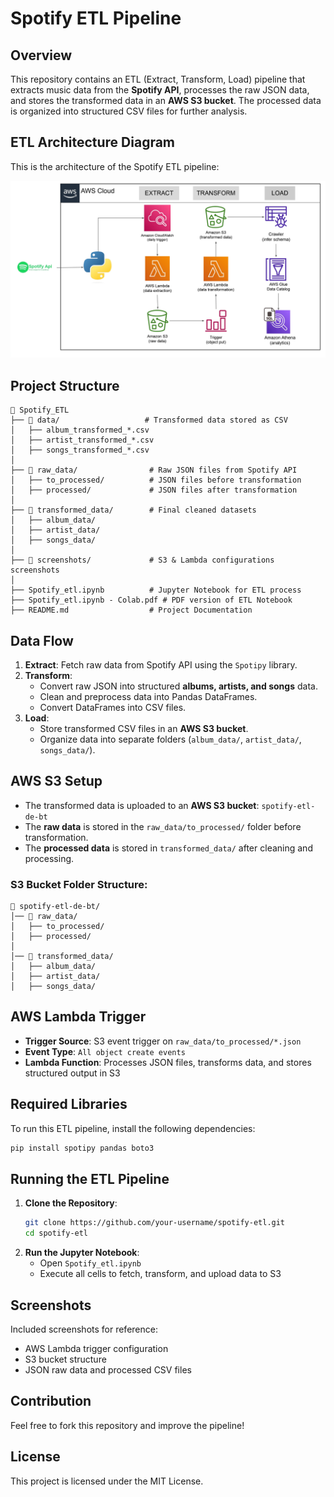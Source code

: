 # Spotify ETL Pipeline

## Overview
This repository contains an ETL (Extract, Transform, Load) pipeline that extracts music data from the **Spotify API**, processes the raw JSON data, and stores the transformed data in an **AWS S3 bucket**. The processed data is organized into structured CSV files for further analysis.

## ETL Architecture Diagram
This is the architecture of the Spotify ETL pipeline:

![ETL Architecture](image.png)

## Project Structure
```
📂 Spotify_ETL
├── 📂 data/                   # Transformed data stored as CSV
│   ├── album_transformed_*.csv
│   ├── artist_transformed_*.csv
│   ├── songs_transformed_*.csv
│
├── 📂 raw_data/                # Raw JSON files from Spotify API
│   ├── to_processed/          # JSON files before transformation
│   ├── processed/             # JSON files after transformation
│
├── 📂 transformed_data/        # Final cleaned datasets
│   ├── album_data/
│   ├── artist_data/
│   ├── songs_data/
│
├── 📂 screenshots/             # S3 & Lambda configurations screenshots
│
├── Spotify_etl.ipynb          # Jupyter Notebook for ETL process
├── Spotify_etl.ipynb - Colab.pdf # PDF version of ETL Notebook
├── README.md                  # Project Documentation
```

## Data Flow
1. **Extract**: Fetch raw data from Spotify API using the `Spotipy` library.
2. **Transform**:
   - Convert raw JSON into structured **albums, artists, and songs** data.
   - Clean and preprocess data into Pandas DataFrames.
   - Convert DataFrames into CSV files.
3. **Load**:
   - Store transformed CSV files in an **AWS S3 bucket**.
   - Organize data into separate folders (`album_data/`, `artist_data/`, `songs_data/`).

## AWS S3 Setup
- The transformed data is uploaded to an **AWS S3 bucket**: `spotify-etl-de-bt`
- The **raw data** is stored in the `raw_data/to_processed/` folder before transformation.
- The **processed data** is stored in `transformed_data/` after cleaning and processing.

### **S3 Bucket Folder Structure**:
```
📂 spotify-etl-de-bt/
│── 📂 raw_data/
│   ├── to_processed/
│   ├── processed/
│
│── 📂 transformed_data/
│   ├── album_data/
│   ├── artist_data/
│   ├── songs_data/
```

## AWS Lambda Trigger
- **Trigger Source**: S3 event trigger on `raw_data/to_processed/*.json`
- **Event Type**: `All object create events`
- **Lambda Function**: Processes JSON files, transforms data, and stores structured output in S3

## Required Libraries
To run this ETL pipeline, install the following dependencies:
```sh
pip install spotipy pandas boto3
```

## Running the ETL Pipeline
1. **Clone the Repository**:
   ```sh
   git clone https://github.com/your-username/spotify-etl.git
   cd spotify-etl
   ```
2. **Run the Jupyter Notebook**:
   - Open `Spotify_etl.ipynb`
   - Execute all cells to fetch, transform, and upload data to S3

## Screenshots
Included screenshots for reference:
- AWS Lambda trigger configuration
- S3 bucket structure
- JSON raw data and processed CSV files

## Contribution
Feel free to fork this repository and improve the pipeline!

## License
This project is licensed under the MIT License.

